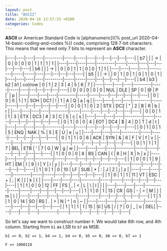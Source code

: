 ```yaml
---
layout: post
title: "ASCII"
date: 2020-04-16 13:57:53 +0100
categories: Codes
---
```


**ASCII** or American Standard Code is
[alphanumeric]({% post_url 2020-04-14-basic-coding-and-codes %}) code,
comprising 128 7-bit characters. This means that we need only
7 bits to represent an **ASCII** character.

|----|----|----|----|---------|-----|-----|----|---|---|---|---|----|
| b7 |    |    | -> |         | 0   | 0   | 0  | 0 | 1 | 1 | 1 | 1  |
|----|----|----|----|---------|-----|-----|----|---|---|---|---|----|
| b6 |    |    | -> |         | 0   | 0   | 1  | 1 | 0 | 0 | 1 | 1  |
|----|----|----|----|---------|-----|-----|----|---|---|---|---|----|
| b5 |    |    | -> |         | 0   | 1   | 0  | 1 | 0 | 1 | 0 | 1  |
|----|----|----|----|---------|-----|-----|----|---|---|---|---|----|
| b4 | b3 | b2 | b1 | col/row | 0   | 1   | 2  | 3 | 4 | 5 | 6 | 7  |
|----|----|----|----|---------|-----|-----|----|---|---|---|---|----|
| 0  | 0  | 0  | 0  | 0       | NUL | DLE | SP | 0 | @ | P |\` | p  |
|----|----|----|----|---------|-----|-----|----|---|---|---|---|----|
| 0  | 0  | 0  | 1  | 1       | SOH | DC1 | !  | 1 | A | Q | a | q  |
|----|----|----|----|---------|-----|-----|----|---|---|---|---|----|
| 0  | 0  | 1  | 0  | 2       | STX | DC2 | "  | 2 | B | R | b | r  |
|----|----|----|----|---------|-----|-----|----|---|---|---|---|----|
| 0  | 0  | 1  | 1  | 3       | ETX | DC3 | #  | 3 | C | S | c | s  |
|----|----|----|----|---------|-----|-----|----|---|---|---|---|----|
| 0  | 1  | 0  | 0  | 4       | EOT | DC4 | $  | 4 | D | T | d | t  |
|----|----|----|----|---------|-----|-----|----|---|---|---|---|----|
| 0  | 1  | 0  | 1  | 5       | ENQ | NAK | %  | 5 | E | U | e | u  |
|----|----|----|----|---------|-----|-----|----|---|---|---|---|----|
| 0  | 1  | 1  | 0  | 6       | ACK | SYN | &  | 6 | F | V | f | v  |
|----|----|----|----|---------|-----|-----|----|---|---|---|---|----|
| 0  | 1  | 1  | 1  | 7       | BEL | ETB | '  | 7 | G | W | g | w  |
|----|----|----|----|---------|-----|-----|----|---|---|---|---|----|
| 1  | 0  | 0  | 0  | 8       | BS  | CAN | (  | 8 | H | X | h | x  |
|----|----|----|----|---------|-----|-----|----|---|---|---|---|----|
| 1  | 0  | 0  | 1  | 9       | HT  | EM  | )  | 9 | I | Y | i | y  |
|----|----|----|----|---------|-----|-----|----|---|---|---|---|----|
| 1  | 0  | 1  | 0  | 10      | LF  | SUB | *  | : | J | Z | j | z  |
|----|----|----|----|---------|-----|-----|----|---|---|---|---|----|
| 1  | 0  | 1  | 1  | 11      | VT  | ESC | +  | ; | K | [ | k | {  |
|----|----|----|----|---------|-----|-----|----|---|---|---|---|----|
| 1  | 1  | 0  | 0  | 12      | FF  | FS  | ,  | < | L | \ | l | \| |
|----|----|----|----|---------|-----|-----|----|---|---|---|---|----|
| 1  | 1  | 0  | 1  | 13      | CR  | GS  | -  | = | M | ] | m | }  |
|----|----|----|----|---------|-----|-----|----|---|---|---|---|----|
| 1  | 1  | 1  | 0  | 14      | SO  | RS  | .  | > | N | ^ | n | ~  |
|----|----|----|----|---------|-----|-----|----|---|---|---|---|----|
| 1  | 1  | 1  | 1  | 15      | SI  | US  | /  | ? | O | _ | o | DEL|
|----|----|----|----|---------|-----|-----|----|---|---|---|---|----|


So let's say we want to construct number `F`. We would take 6th row, and
4th column. Starting from `b1` as LSB  to `b7` as MSB.


`b1 => 0,
b2 => 1,
b4 => 1,
b4 => 0,
b5 => 0,
b6 => 0,
b7 => 1`

`F => 1000110`
